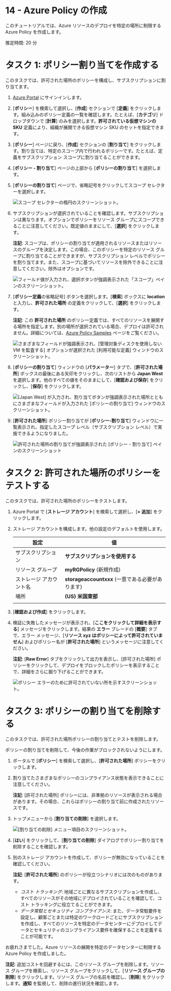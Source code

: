 ﻿---
wts:
    title: '14 - Azure Policy の作成'
    module: 'モジュール 03 - セキュリティ、プライバシー、コンプライアンス、および信頼性'
---
# 14 - Azure Policy の作成

このチュートリアルでは、Azure リソースのデプロイを特定の場所に制限する Azure Policy を作成します。

推定時間: 20 分

# タスク 1: ポリシー割り当てを作成する

このタスクでは、許可された場所のポリシーを構成し、サブスクリプションに割り当てます。 

1. [Azure Portal](https://portal.azure.com) にサインインします。

2. [**ポリシー**] を検索して選択し、[**作成**] セクションで [**定義**] をクリックします。組み込みのポリシー定義の一覧を確認します。たとえば、[**カテゴリ**] ドロップダウンで [**計算**] のみを選択します。**許可されている仮想マシンの SKU** 定義により、組織が展開できる仮想マシン SKU のセットを指定できます。

3. [**ポリシー**] ページに戻り、[**作成**] セクションの [**割り当て**] をクリックします。割り当ては、特定のスコープ内で行われるポリシーです。たとえば、定義をサブスクリプション スコープに割り当てることができます。 

4. [**ポリシー - 割り当て**] ページの上部から [**ポリシーの割り当て**] を選択します。

5. [**ポリシーの割り当て**] ページで、省略記号をクリックしてスコープ セレクターを選択します。 

    ![スコープ セレクターの楕円のスクリーンショット。](../images/1401.png)

6. サブスクリプションが選択されていることを確認します。サブスクリプションは異なります。オプションでポリシーをリソース グループにスコープできることに注意してください。既定値のままにして、[**選択**] をクリックします。  

    **注記**: スコープは、ポリシーの割り当てが適用されるリソースまたはリソースのグループを決定します。この場合、このポリシーを特定のリソース グループに割り当てることができますが、サブスクリプション レベルでポリシーを割り当てます。また、スコープに基づいてリソースを除外できることに注意してください。除外はオプションです。

    ![フィールド値が入力され、選択ボタンが強調表示された「スコープ」ペインのスクリーンショット。 ](../images/1402.png)

7. [**ポリシー定義**の省略記号] ボタンを選択します。[**検索**] ボックスに **location** と入力し、**許可された場所** の定義をクリックして、[**選択**] をクリックします。

    **注記**: この **許可された場所** のポリシー定義では、すべてのリソースを展開する場所を指定します。別の場所が選択されている場合、デプロイは許可されません。詳細については、[Azure Policy Samples](https://docs.microsoft.com/ja-jp/azure/governance/policy/samples/index) ページをご覧ください。

   ![さまざまなフィールドが強調表示され、[管理対象ディスクを使用しない VM を監査する] オプションが選択された [利用可能な定義] ウィンドウのスクリーンショット。](../images/1403.png)

8.  [**ポリシーの割り当て**] ウィンドウの [**パラメーター**] タブで、[**許可された場所**] ボックスの最後にある矢印をクリックし、次のリストから **Japan West** を選択します。他のすべての値をそのままにして、[**確認および保存**] をクリックし、[**保存**] をクリックします。

    ![[Japan West] が入力され、割り当てボタンが強調表示された場所とともにさまざまなフィールドが入力された [ポリシーの割り当て] ウィンドウのスクリーンショット。](../images/1404.png)

9. [**許可された場所**] ポリシー割り当てが [**ポリシー-割り当て**] ウィンドウに一覧表示され、指定したスコープ レベル（サブスクリプション レベル）で実施できるようになりました。

   ![許可された場所の割り当てが強調表示された [ポリシー - 割り当て] ペインのスクリーンショット](../images/1406.png)

# タスク 2: 許可された場所のポリシーをテストする

このタスクでは、許可された場所のポリシーをテストします。 

1. Azure Portal で [**ストレージ アカウント**] を検索して選択し、[**+ 追加**] をクリックします。

2. ストレージ アカウントを構成します。他の設定のデフォルトを使用します。 

    | 設定 | 値 | 
    | --- | --- |
    | サブスクリプション | **サブスクリプションを使用する** |
    | リソース グループ | **myRGPolicy** (新規作成) |
    | ストレージ アカウント名 | **storageaccountxxx** (一意である必要があります) |
    | 場所 | **(US) 米国東部** |
    | | |

3. [**確認および作成**] をクリックします。

4. 検証に失敗したメッセージが表示され、[**ここをクリックして詳細を表示する**] メッセージをクリックします。結果の **エラー** ブレードの [**概要**] タブで、エラー メッセージ、[**リソース xyz はポリシーによって許可されていません**] およびポリシー名が [**許可された場所**] というメッセージに注意してください。

    **注記**: [**Raw Error**] タブをクリックして出力を表示し、[許可された場所] ポリシーをクリックして、デプロイをブロックしたポリシーを表示することで、詳細をさらに掘り下げることができます。

    ![ポリシー エラーのために許可されていない所を示すスクリーンショット。](../images/1406.png)


# タスク 3: ポリシーの割り当てを削除する

このタスクでは、許可された場所ポリシーの割り当てとテストを削除します。 

ポリシーの割り当てを削除して、今後の作業がブロックされないようにします。

1. ポータルで [**ポリシー**] を検索して選択し、[**許可された場所**] ポリシーをクリックします。

2. 割り当てたさまざまなポリシーのコンプライアンス状態を表示できることに注意してください。

    **注記**: [許可された場所] ポリシーには、非準拠のリソースが表示される場合があります。その場合、これらはポリシーの割り当て前に作成されたリソースです。

3. トップメニューから [**割り当ての削除**] を選択します。

   ![[割り当ての削除] メニュー項目のスクリーンショット。](../images/1407.png)

4. [**はい**] をクリックして、[**割り当ての削除**] ダイアログでポリシー割り当てを削除することを確認します。

5. 別のストレージ アカウントを作成して、ポリシーが無効になっていることを確認してください。

    **注記**: [**許可された場所**] のポリシーが役立つシナリオには次のものがあります。 
    - *コスト トラッキング*: 地域ごとに異なるサブスクリプションを作成し、すべてのリソースがその地域にデプロイされていることを確認して、コスト トラッキングに役立てることができます。 
    - *データ常駐とセキュリティ コンプライアンス*: また、データ常駐要件を設定し、顧客ごとまたは特定のワークロードごとにサブスクリプションを作成し、すべてのリソースを特定のデータセンターにデプロイしてデータとセキュリティのコンプライアンス要件を確保することを定義することが可能です。

お疲れさまでした。Azure リソースの展開を特定のデータセンターに制限する Azure Policy を作成しました。

**注記**: 追加コストを回避するには、このリソース グループを削除します。リソース グループを検索し、リソース グループをクリックして、[**リソース グループの削除**] をクリックします。リソース グループの名前を確認し、[**削除**] をクリックします。**通知** を監視して、削除の進行状況を確認します。